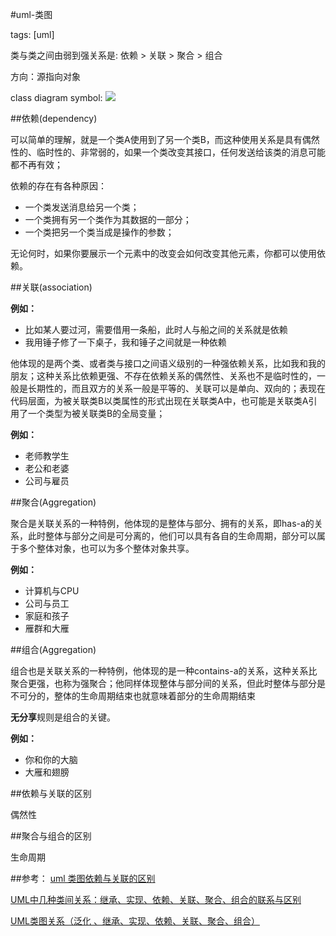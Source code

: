 #uml-类图

tags: [uml]

类与类之间由弱到强关系是: 依赖 > 关联 > 聚合 > 组合

方向：源指向对象

class diagram symbol: <image src="/img/it/class-diagram-arrow.png">

##依赖(dependency)

可以简单的理解，就是一个类A使用到了另一个类B，而这种使用关系是具有偶然性的、临时性的、非常弱的，如果一个类改变其接口，任何发送给该类的消息可能都不再有效；

依赖的存在有各种原因：
-  一个类发送消息给另一个类；
-  一个类拥有另一个类作为其数据的一部分；
-  一个类把另一个类当成是操作的参数；

无论何时，如果你要展示一个元素中的改变会如何改变其他元素，你都可以使用依赖。

##关联(association)

**例如：**

- 比如某人要过河，需要借用一条船，此时人与船之间的关系就是依赖
- 我用锤子修了一下桌子，我和锤子之间就是一种依赖

他体现的是两个类、或者类与接口之间语义级别的一种强依赖关系，比如我和我的朋友；这种关系比依赖更强、不存在依赖关系的偶然性、关系也不是临时性的，一般是长期性的，而且双方的关系一般是平等的、关联可以是单向、双向的；表现在代码层面，为被关联类B以类属性的形式出现在关联类A中，也可能是关联类A引用了一个类型为被关联类B的全局变量；

**例如：**

- 老师教学生
- 老公和老婆
- 公司与雇员

##聚合(Aggregation)

聚合是关联关系的一种特例，他体现的是整体与部分、拥有的关系，即has-a的关系，此时整体与部分之间是可分离的，他们可以具有各自的生命周期，部分可以属于多个整体对象，也可以为多个整体对象共享。

**例如：**

- 计算机与CPU
- 公司与员工
- 家庭和孩子
- 雁群和大雁

##组合(Aggregation)

组合也是关联关系的一种特例，他体现的是一种contains-a的关系，这种关系比聚合更强，也称为强聚合；他同样体现整体与部分间的关系，但此时整体与部分是不可分的，整体的生命周期结束也就意味着部分的生命周期结束

**无分享**规则是组合的关键。

**例如：**

- 你和你的大脑
- 大雁和翅膀

##依赖与关联的区别

偶然性


##聚合与组合的区别

生命周期

##参考：
  [uml 类图依赖与关联的区别][1]

  [UML中几种类间关系：继承、实现、依赖、关联、聚合、组合的联系与区别][2]

  [UML类图关系（泛化 、继承、实现、依赖、关联、聚合、组合）][3]



[1]: http://www.cnblogs.com/liuzhang/archive/2013/03/17/2964095.html "uml 类图依赖与关联的区别"
[2]: http://blog.csdn.net/sfdev/article/details/3906243 "UML中几种类间关系：继承、实现、依赖、关联、聚合、组合的联系与区别"
[3]: http://chriszeng87.iteye.com/blog/1904016 "UML类图关系（泛化 、继承、实现、依赖、关联、聚合、组合）"
